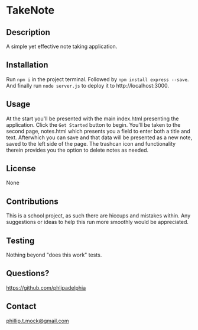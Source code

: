 # TakeNote

  ## Description
  A simple yet effective note taking application.

  ## Installation
  Run `npm i` in the project terminal. Followed by `npm install express --save`. And finally run `node server.js` to deploy it to http://localhost:3000.

  ## Usage
  At the start you'll be presented with the main index.html presenting the application. Click the `Get Started` button to begin. You'll be taken to the second page, notes.html which presents you a field to enter both a title and text. Afterwhich you can save and that data will be presented as a new note, saved to the left side of the page. The trashcan icon and functionality therein provides you the option to delete notes as needed. 

  ## License
  None

  ## Contributions
  This is a school project, as such there are hiccups and mistakes within. Any suggestions or ideas to help this run more smoothly would be appreciated. 

  ## Testing
  Nothing beyond "does this work" tests. 

  ## Questions?
  https://github.com/phlipadelphia

  ## Contact
  phillip.t.mock@gmail.com
